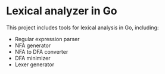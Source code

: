 # Lexical analyzer in Go

This project includes tools for lexical analysis in Go,
including:

* Regular expression parser
* NFA generator
* NFA to DFA converter
* DFA minimizer
* Lexer generator
